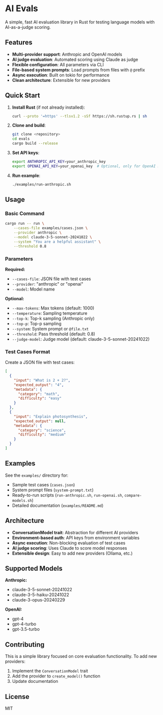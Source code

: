 # AI Evals

A simple, fast AI evaluation library in Rust for testing language models with AI-as-a-judge scoring.

## Features

- **Multi-provider support**: Anthropic and OpenAI models
- **AI judge evaluation**: Automated scoring using Claude as judge
- **Flexible configuration**: All parameters via CLI
- **File-based system prompts**: Load prompts from files with `@` prefix
- **Async execution**: Built on tokio for performance
- **Clean architecture**: Extensible for new providers

## Quick Start

1. **Install Rust** (if not already installed):
   ```bash
   curl --proto '=https' --tlsv1.2 -sSf https://sh.rustup.rs | sh
   ```

2. **Clone and build**:
   ```bash
   git clone <repository>
   cd evals
   cargo build --release
   ```

3. **Set API keys**:
   ```bash
   export ANTHROPIC_API_KEY=your_anthropic_key
   export OPENAI_API_KEY=your_openai_key  # Optional, only for OpenAI models
   ```

4. **Run example**:
   ```bash
   ./examples/run-anthropic.sh
   ```

## Usage

### Basic Command
```bash
cargo run -- run \
    --cases-file examples/cases.json \
    --provider anthropic \
    --model claude-3-5-sonnet-20241022 \
    --system "You are a helpful assistant" \
    --threshold 0.8
```

### Parameters

**Required:**
- `--cases-file`: JSON file with test cases
- `--provider`: "anthropic" or "openai"
- `--model`: Model name

**Optional:**
- `--max-tokens`: Max tokens (default: 1000)
- `--temperature`: Sampling temperature
- `--top-k`: Top-k sampling (Anthropic only)
- `--top-p`: Top-p sampling  
- `--system`: System prompt or `@file.txt`
- `--threshold`: Pass threshold (default: 0.8)
- `--judge-model`: Judge model (default: claude-3-5-sonnet-20241022)

### Test Cases Format

Create a JSON file with test cases:
```json
[
  {
    "input": "What is 2 + 2?",
    "expected_output": "4",
    "metadata": {
      "category": "math",
      "difficulty": "easy"
    }
  },
  {
    "input": "Explain photosynthesis",
    "expected_output": null,
    "metadata": {
      "category": "science", 
      "difficulty": "medium"
    }
  }
]
```

## Examples

See the `examples/` directory for:
- Sample test cases (`cases.json`)
- System prompt files (`system-prompt.txt`)
- Ready-to-run scripts (`run-anthropic.sh`, `run-openai.sh`, `compare-models.sh`)
- Detailed documentation (`examples/README.md`)

## Architecture

- **ConversationModel trait**: Abstraction for different AI providers
- **Environment-based auth**: API keys from environment variables
- **Async execution**: Non-blocking evaluation of test cases
- **AI judge scoring**: Uses Claude to score model responses
- **Extensible design**: Easy to add new providers (Ollama, etc.)

## Supported Models

**Anthropic:**
- claude-3-5-sonnet-20241022
- claude-3-5-haiku-20241022
- claude-3-opus-20240229

**OpenAI:**
- gpt-4
- gpt-4-turbo
- gpt-3.5-turbo

## Contributing

This is a simple library focused on core evaluation functionality. To add new providers:

1. Implement the `ConversationModel` trait
2. Add the provider to `create_model()` function
3. Update documentation

## License

MIT